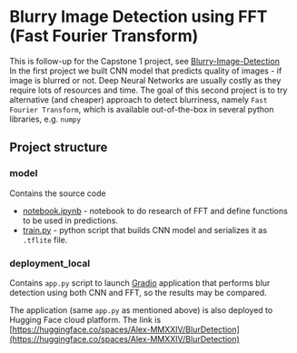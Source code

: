 # Blurry Image Detection using FFT (Fast Fourier Transform)

This is follow-up for the Capstone 1 project, see [Blurry-Image-Detection](https://github.com/alex-s-888/Blurry-Image-Detection)  
In the first project we built CNN model that predicts quality of images - if image is blurred or not. Deep Neural Networks are usually costly as they require lots of resources and time.
The goal of this second project is to try alternative (and cheaper) approach to detect blurriness, namely `Fast Fourier Transform`, which is available out-of-the-box in several python libraries, e.g. `numpy` 


## Project structure

### model
Contains the source code  
- [notebook.ipynb](model/notebook.ipynb) - notebook to do research of FFT and define functions to be used in predictions.
- [train.py](model/train.py) - python script that builds CNN model and serializes it as `.tflite` file.

### deployment_local
Contains `app.py` script to launch [Gradio](https://www.gradio.app/) application that performs blur detection using both CNN and FFT, so the results may be compared.

The application (same `app.py` as mentioned above) is also deployed to Hugging Face cloud platform. The link is  
[https://huggingface.co/spaces/Alex-MMXXIV/BlurDetection](https://huggingface.co/spaces/Alex-MMXXIV/BlurDetection)

